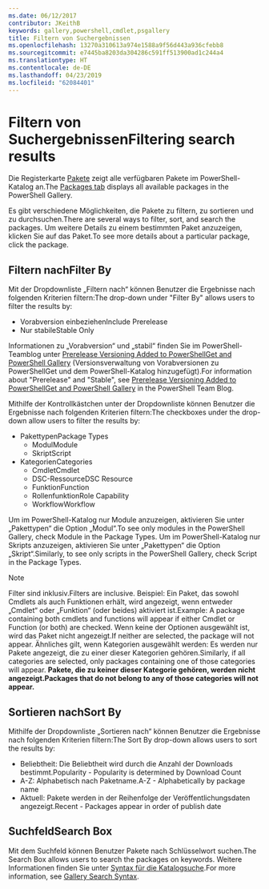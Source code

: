 ```yaml
---
ms.date: 06/12/2017
contributor: JKeithB
keywords: gallery,powershell,cmdlet,psgallery
title: Filtern von Suchergebnissen
ms.openlocfilehash: 13270a310613a974e1588a9f56d443a936cfebb8
ms.sourcegitcommit: e7445ba8203da304286c591ff513900ad1c244a4
ms.translationtype: HT
ms.contentlocale: de-DE
ms.lasthandoff: 04/23/2019
ms.locfileid: "62084401"
---
```

# <a name="filtering-search-results"></a><span data-ttu-id="e317c-103">Filtern von Suchergebnissen</span><span class="sxs-lookup"><span data-stu-id="e317c-103">Filtering search results</span></span>

<span data-ttu-id="e317c-104">Die Registerkarte [Pakete](https://www.powershellgallery.com/packages) zeigt alle verfügbaren Pakete im PowerShell-Katalog an.</span><span class="sxs-lookup"><span data-stu-id="e317c-104">The [Packages tab](https://www.powershellgallery.com/packages) displays all available packages in the PowerShell Gallery.</span></span>

<span data-ttu-id="e317c-105">Es gibt verschiedene Möglichkeiten, die Pakete zu filtern, zu sortieren und zu durchsuchen.</span><span class="sxs-lookup"><span data-stu-id="e317c-105">There are several ways to filter, sort, and search the packages.</span></span>
<span data-ttu-id="e317c-106">Um weitere Details zu einem bestimmten Paket anzuzeigen, klicken Sie auf das Paket.</span><span class="sxs-lookup"><span data-stu-id="e317c-106">To see more details about a particular package, click the package.</span></span>

## <a name="filter-by"></a><span data-ttu-id="e317c-107">Filtern nach</span><span class="sxs-lookup"><span data-stu-id="e317c-107">Filter By</span></span>

<span data-ttu-id="e317c-108">Mit der Dropdownliste „Filtern nach“ können Benutzer die Ergebnisse nach folgenden Kriterien filtern:</span><span class="sxs-lookup"><span data-stu-id="e317c-108">The drop-down under "Filter By" allows users to filter the results by:</span></span>
- <span data-ttu-id="e317c-109">Vorabversion einbeziehen</span><span class="sxs-lookup"><span data-stu-id="e317c-109">Include Prerelease</span></span>
- <span data-ttu-id="e317c-110">Nur stabile</span><span class="sxs-lookup"><span data-stu-id="e317c-110">Stable Only</span></span>

<span data-ttu-id="e317c-111">Informationen zu „Vorabversion“ und „stabil“ finden Sie im PowerShell-Teamblog unter [Prerelease Versioning Added to PowerShellGet and PowerShell Gallery](https://blogs.msdn.microsoft.com/powershell/2017/12/05/prerelease-versioning-added-to-powershellget-and-powershell-gallery/) (Versionsverwaltung von Vorabversionen zu PowerShellGet und dem PowerShell-Katalog hinzugefügt).</span><span class="sxs-lookup"><span data-stu-id="e317c-111">For information about "Prerelease" and "Stable", see [Prerelease Versioning Added to PowerShellGet and PowerShell Gallery](https://blogs.msdn.microsoft.com/powershell/2017/12/05/prerelease-versioning-added-to-powershellget-and-powershell-gallery/) in the PowerShell Team Blog.</span></span>

<span data-ttu-id="e317c-112">Mithilfe der Kontrollkästchen unter der Dropdownliste können Benutzer die Ergebnisse nach folgenden Kriterien filtern:</span><span class="sxs-lookup"><span data-stu-id="e317c-112">The checkboxes under the drop-down allow users to filter the results by:</span></span>
- <span data-ttu-id="e317c-113">Pakettypen</span><span class="sxs-lookup"><span data-stu-id="e317c-113">Package Types</span></span>
  - <span data-ttu-id="e317c-114">Modul</span><span class="sxs-lookup"><span data-stu-id="e317c-114">Module</span></span>
  - <span data-ttu-id="e317c-115">Skript</span><span class="sxs-lookup"><span data-stu-id="e317c-115">Script</span></span>
- <span data-ttu-id="e317c-116">Kategorien</span><span class="sxs-lookup"><span data-stu-id="e317c-116">Categories</span></span>
  - <span data-ttu-id="e317c-117">Cmdlet</span><span class="sxs-lookup"><span data-stu-id="e317c-117">Cmdlet</span></span>
  - <span data-ttu-id="e317c-118">DSC-Ressource</span><span class="sxs-lookup"><span data-stu-id="e317c-118">DSC Resource</span></span>
  - <span data-ttu-id="e317c-119">Funktion</span><span class="sxs-lookup"><span data-stu-id="e317c-119">Function</span></span>
  - <span data-ttu-id="e317c-120">Rollenfunktion</span><span class="sxs-lookup"><span data-stu-id="e317c-120">Role Capability</span></span>
  - <span data-ttu-id="e317c-121">Workflow</span><span class="sxs-lookup"><span data-stu-id="e317c-121">Workflow</span></span>

<span data-ttu-id="e317c-122">Um im PowerShell-Katalog nur Module anzuzeigen, aktivieren Sie unter „Pakettypen“ die Option „Modul“.</span><span class="sxs-lookup"><span data-stu-id="e317c-122">To see only modules in the PowerShell Gallery, check Module in the Package Types.</span></span>
<span data-ttu-id="e317c-123">Um im PowerShell-Katalog nur Skripts anzuzeigen, aktivieren Sie unter „Pakettypen“ die Option „Skript“.</span><span class="sxs-lookup"><span data-stu-id="e317c-123">Similarly, to see only scripts in the PowerShell Gallery, check Script in the Package Types.</span></span>

> [!NOTE]
> <span data-ttu-id="e317c-124">Filter sind inklusiv.</span><span class="sxs-lookup"><span data-stu-id="e317c-124">Filters are inclusive.</span></span>
> <span data-ttu-id="e317c-125">Beispiel: Ein Paket, das sowohl Cmdlets als auch Funktionen erhält, wird angezeigt, wenn entweder „Cmdlet“ oder „Funktion“ (oder beides) aktiviert ist.</span><span class="sxs-lookup"><span data-stu-id="e317c-125">Example: A package containing both cmdlets and functions will appear if either Cmdlet or Function (or both) are checked.</span></span>
> <span data-ttu-id="e317c-126">Wenn keine der Optionen ausgewählt ist, wird das Paket nicht angezeigt.</span><span class="sxs-lookup"><span data-stu-id="e317c-126">If neither are selected, the package will not appear.</span></span>
> <span data-ttu-id="e317c-127">Ähnliches gilt, wenn Kategorien ausgewählt werden: Es werden nur Pakete angezeigt, die zu einer dieser Kategorien gehören.</span><span class="sxs-lookup"><span data-stu-id="e317c-127">Similarly, if all categories are selected, only packages containing one of those categories will appear.</span></span>
> <span data-ttu-id="e317c-128">**Pakete, die zu keiner dieser Kategorie gehören, werden nicht angezeigt.**</span><span class="sxs-lookup"><span data-stu-id="e317c-128">**Packages that do not belong to any of those categories will not appear.**</span></span>

## <a name="sort-by"></a><span data-ttu-id="e317c-129">Sortieren nach</span><span class="sxs-lookup"><span data-stu-id="e317c-129">Sort By</span></span>

<span data-ttu-id="e317c-130">Mithilfe der Dropdownliste „Sortieren nach“ können Benutzer die Ergebnisse nach folgenden Kriterien filtern:</span><span class="sxs-lookup"><span data-stu-id="e317c-130">The Sort By drop-down allows users to sort the results by:</span></span>
- <span data-ttu-id="e317c-131">Beliebtheit: Die Beliebtheit wird durch die Anzahl der Downloads bestimmt.</span><span class="sxs-lookup"><span data-stu-id="e317c-131">Popularity - Popularity is determined by Download Count</span></span>
- <span data-ttu-id="e317c-132">A-Z: Alphabetisch nach Paketname.</span><span class="sxs-lookup"><span data-stu-id="e317c-132">A-Z - Alphabetically by package name</span></span>
- <span data-ttu-id="e317c-133">Aktuell: Pakete werden in der Reihenfolge der Veröffentlichungsdaten angezeigt.</span><span class="sxs-lookup"><span data-stu-id="e317c-133">Recent - Packages appear in order of publish date</span></span>

## <a name="search-box"></a><span data-ttu-id="e317c-134">Suchfeld</span><span class="sxs-lookup"><span data-stu-id="e317c-134">Search Box</span></span>

<span data-ttu-id="e317c-135">Mit dem Suchfeld können Benutzer Pakete nach Schlüsselwort suchen.</span><span class="sxs-lookup"><span data-stu-id="e317c-135">The Search Box allows users to search the packages on keywords.</span></span>
<span data-ttu-id="e317c-136">Weitere Informationen finden Sie unter [Syntax für die Katalogsuche](search-syntax.md).</span><span class="sxs-lookup"><span data-stu-id="e317c-136">For more information, see [Gallery Search Syntax](search-syntax.md).</span></span>
